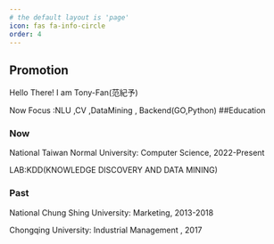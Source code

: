 ```yaml
---
# the default layout is 'page'
icon: fas fa-info-circle
order: 4
---
```


<!-- > Add Markdown syntax content to file `_tabs/about.md`{: .filepath } and it will show up on this page.
{: .prompt-tip } -->
## Promotion
Hello There!  I am Tony-Fan(范紀予)

Now Focus :NLU ,CV ,DataMining ,  Backend(GO,Python)
##Education

### Now 

National Taiwan Normal University:  Computer Science, 2022-Present

LAB:KDD(KNOWLEDGE DISCOVERY AND DATA MINING)
### Past
National Chung Shing University:  Marketing, 2013-2018

Chongqing University: Industrial Management , 2017
